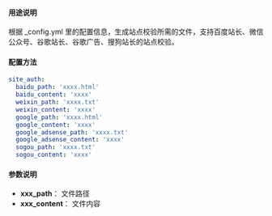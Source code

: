 #### 用途说明

根据 _config.yml 里的配置信息，生成站点校验所需的文件，支持百度站长、微信公众号、谷歌站长、谷歌广告、搜狗站长的站点校验。

#### 配置方法

``` yml
site_auth:
  baidu_path: 'xxxx.html'
  baidu_content: 'xxxx'
  weixin_path: 'xxxx.txt'
  weixin_content: 'xxxx'
  google_path: 'xxxx.html'
  google_content: 'xxxx'
  google_adsense_path: 'xxxx.txt'
  google_adsense_content: 'xxxx'
  sogou_path: 'xxxx.txt'
  sogou_content: 'xxxx'
```

#### 参数说明

- **xxx_path**： 文件路径
- **xxx_content**： 文件内容
